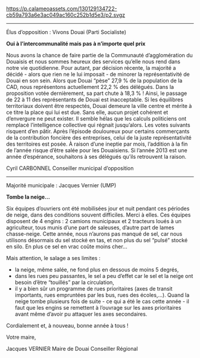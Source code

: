 https://p.calameoassets.com/130129134722-cb59a793a6e3ac049ac160c252b1d5e3/p2.svgz

---

Élus d’opposition : Vivons Douai (Parti Socialiste)

**Oui à l’intercommunalité mais pas à n’importe quel prix**

Nous avons la chance de faire partie  de  la Communauté d’agglomération du Douaisis et nous sommes heureux des services qu’elle nous rend dans notre vie quotidienne. Pour autant, par décision récente, la majorité a décidé - alors que rien ne le lui imposait - de minorer la représentativité de Douai en son sein. Alors que Douai “pèse” 27,9 % de la population de la CAD, nous représentons actuellement 22,2 % des délégués. Dans la proposition votée dernièrement, sa part chute à 18,3 % ! Ainsi, le passage de 22 à 11 des représentants de Douai est inacceptable.
Si les équilibres territoriaux doivent être respectés, Douai demeure la ville centre et mérite à ce titre la place qui lui est due. Sans elle, aucun projet cohérent et d’envergure ne peut exister.
Il semble hélas que les calculs politiciens ont remplacé l’intelligence collective qui régnait jusqu’alors. Les votes suivants risquent d’en pâtir.
Après  l’épisode  douloureux pour  certains  commerçants de la contribution foncière des entreprises, celui de la juste représentativité des territoires est posée. À raison d’une ineptie par mois, l’addition à la fin de l’année risque d’être salée pour les Douaisiens.
Si l’année 2013 est une année d’espérance, souhaitons à ses délégués qu’ils retrouvent la raison.

Cyril CARBONNEL
Conseiller municipal d’opposition

---

Majorité municipale : Jacques Vernier (UMP)

**Tombe la neige...**

Six équipes d’ouvriers  ont  été mobilisées jour et nuit pendant ces périodes de neige, dans des conditions souvent difficiles. Merci à elles. Ces équipes disposent de 4 engins : 2 camions municipaux et 2 tracteurs loués à un agriculteur, tous munis d’une part de saleuses, d’autre part de lames chasse-neige.
Cette année, nous n’aurons pas manqué de sel, car nous utilisons désormais du sel stocké en tas, et non plus du sel “pulsé” stocké en silo. En plus ce sel en vrac coûte moins cher...

Mais attention, le salage a ses limites :
- la neige, même salée, ne fond plus en dessous de moins 5 degrés,
- dans les rues peu passantes, le sel a peu d’effet car le sel et la neige ont besoin d’être “touillés” par la circulation,
- il y a bien sûr un programme de rues prioritaires (axes de transit importants, rues empruntées par les bus, rues des écoles,...). Quand la neige tombe plusieurs fois de suite - ce qui a été le cas cette année - il faut que les engins se remettent à l’ouvrage sur les axes prioritaires avant même d’avoir pu attaquer les axes secondaires.

Cordialement et, à nouveau, bonne année à tous !

Votre maire,

Jacques VERNIER
Maire de Douai
Conseiller Régional
